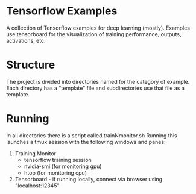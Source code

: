 # Tensorflow Examples 

A collection of Tensorflow examples for deep learning (mostly). 
Examples use tensorboard for the visualization of training performance, outputs, activations, etc.

# Structure

The project is divided into directories named for the category of example. Each directory has a "template" file and subdirectories use that file as a template. 

# Running

In all directories there is a script called trainNmonitor.sh
Running this launches a tmux session with the following windows and panes:
1) Training Monitor
	- tensorflow training session
	- nvidia-smi (for monitoring gpu)
	- htop (for monitoring cpu)
2) Tensorboard - if running locally, connect via browser using "localhost:12345"
